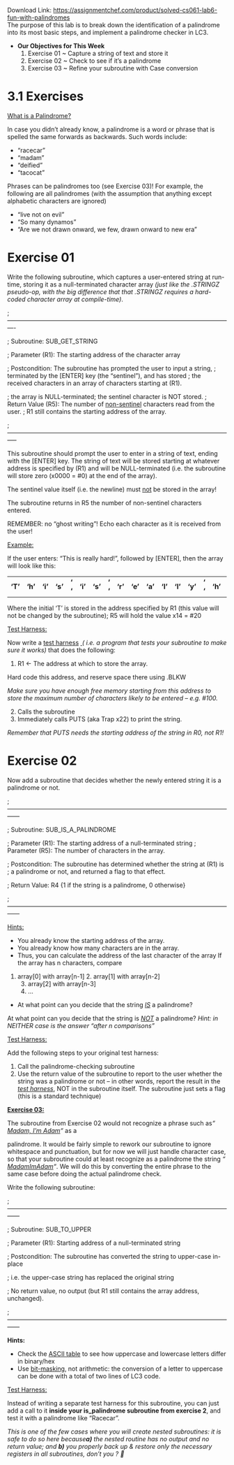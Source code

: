 Download Link: https://assignmentchef.com/product/solved-cs061-lab6-fun-with-palindromes
<br>
The purpose of this lab is to break down the identification of a palindrome into its most basic steps, and implement a palindrome checker in LC3.

<ul>

 <li><strong>Our Objectives for This Week </strong>

  <ol>

   <li>Exercise 01 ~ Capture a string of text and store it</li>

   <li>Exercise 02 ~ Check to see if it’s a palindrome</li>

   <li>Exercise 03 ~ Refine your subroutine with Case conversion</li>

  </ol></li>

</ul>

<h1>3.1   Exercises</h1>

<u>What is a Palindrome?</u>

In case you didn’t already know, a palindrome is a word or phrase that is spelled the same forwards as backwards. Such words include:

<ul>

 <li>“racecar”</li>

 <li>“madam”</li>

 <li>“deified”</li>

 <li>“tacocat”</li>

</ul>

Phrases can be palindromes too (see Exercise 03)! For example, the following are all palindromes (with the assumption that anything except alphabetic characters are ignored)

<ul>

 <li>“live not on evil”</li>

 <li>“So many dynamos”</li>

 <li>“Are we not drawn onward, we few, drawn onward to new era”</li>

</ul>

<h1>Exercise 01</h1>

Write the following subroutine, which captures a user-entered string at run-time, storing it as a null-terminated character array <em>(</em>​ <em>just like  the .STRINGZ pseudo-op, with the big difference that that .STRINGZ requires a hard-coded character array at compile-time)</em>​.

;—————————————————————————————————————-

; Subroutine: SUB_GET_STRING

; Parameter (R1): The starting address of the character array

; Postcondition: The subroutine has prompted the user to input a string, ;     terminated by the [ENTER] key (the “sentinel”), and has stored  ;             the received characters in an array of characters starting at (R1).

;              the array is NULL-terminated; the sentinel character is NOT stored. ; Return Value (R5): The number of <u>non-sentinel</u>​   characters read from the user.​          ;                    R1 still contains the starting address of the array.

;—————————————————————————————————————–

This subroutine should prompt the user to enter in a string of text, ending with the [ENTER] key. The string of text will be stored starting at whatever address is specified by (R1) and will be NULL-terminated (i.e. the subroutine will store zero (x0000 = #0) at the end of the array).

The sentinel value itself (i.e. the newline) must <u>not</u>​ be stored in the array!​

The subroutine returns in R5 the number of non-sentinel characters entered.

REMEMBER: no “ghost writing”! Echo each character as it is received from the user!

<u>Example:</u>

If the user enters: “This is really hard!”, followed by [ENTER], then the array will look like this:

<table width="609">

 <tbody>

  <tr>

   <td width="29"><strong>‘T’ </strong></td>

   <td width="29"><strong>‘h’ </strong></td>

   <td width="29"><strong>‘i’ </strong></td>

   <td width="29"><strong>‘s’ </strong></td>

   <td width="29"><strong>‘ ‘ </strong></td>

   <td width="29"><strong>‘i’ </strong></td>

   <td width="29"><strong>‘s’ </strong></td>

   <td width="29"><strong>‘ ‘ </strong></td>

   <td width="29"><strong>‘r’ </strong></td>

   <td width="29"><strong>‘e’ </strong></td>

   <td width="29"><strong>‘a’ </strong></td>

   <td width="29"><strong>‘l’ </strong></td>

   <td width="29"><strong>‘l’ </strong></td>

   <td width="29"><strong>‘y’ </strong></td>

   <td width="29"><strong>‘ ‘ </strong></td>

   <td width="29"><strong>‘h’ </strong></td>

   <td width="29"><strong>‘a’ </strong></td>

   <td width="29"><strong>‘r’ </strong></td>

   <td width="29"><strong>‘d’ </strong></td>

   <td width="29"><strong>‘!’ </strong></td>

   <td width="29"><strong> 0 </strong></td>

  </tr>

 </tbody>

</table>




Where the initial ‘T’ is stored in the address specified by R1 (this value will not be changed by the subroutine); R5 will hold the value x14 = #20

<u>Test Harness:</u>

Now write a <u>test harness</u>​        <u>​ </u><em>(</em>​ <em>i.e. a program that tests your subroutine to make sure it works)</em>​ that does the following:

<ol>

 <li>R1 &lt;- The address at which to store the array.</li>

</ol>

Hard code this address, and reserve space there using .BLKW

<em>Make sure you have enough free memory starting from this address to store the maximum number of characters likely to be entered – e.g. #100.</em>

<ol start="2">

 <li>Calls the subroutine</li>

 <li>Immediately calls PUTS (aka Trap x22) to print the string.</li>

</ol>

<em>Remember that PUTS needs the starting address of the string in R0, not R1! </em>

<h1>Exercise 02</h1>

Now add a subroutine that decides whether the newly entered string it is a palindrome or not.

;——————————————————————————————————————

; Subroutine: SUB_IS_A_PALINDROME

; Parameter (R1): The starting address of a null-terminated string ; Parameter (R5): The number of characters in the array.

; Postcondition: The subroutine has determined whether the string at (R1) is ;          a palindrome or not, and returned a flag to that effect.

; Return Value: R4 {1 if the string is a palindrome, 0 otherwise}

;——————————————————————————————————————

<u>Hints:</u>

<ul>

 <li>You already know the starting address of the array.</li>

 <li>You already know how many characters are in the array.</li>

 <li>Thus, you can calculate the address of the last character of the array If the array has n characters, compare</li>

</ul>

<ol>

 <li>array[0] with array[n-1] 2. array[1] with array[n-2]

  <ol start="3">

   <li>array[2] with array[n-3]</li>

   <li>…</li>

  </ol></li>

</ol>

<ul>

 <li>At what point can you decide that the string ​<em><u>IS</u></em>​ a palindrome?</li>

</ul>

At what point can you decide that the string is <u>​<em>NOT</em></u>​ a palindrome? <em>Hint: in NEITHER case is the answer “after n comparisons” </em>

<u>Test Harness:</u>

Add the following steps to your original test harness:

<ol>

 <li>Call the palindrome-checking subroutine</li>

 <li>Use the return value of the subroutine to report to the user whether the string was a palindrome or not – in other words, report the result in the ​<em><u>test harness</u></em>​, NOT in the subroutine itself. The subroutine just sets a flag (this is a standard technique)</li>

</ol>

<strong><u>Exercise 03:</u> </strong>

The subroutine from Exercise 02 would not recognize a phrase such as ​<em>“</em>​<em><u>Madam, I’m Adam</u></em>​<em>“</em>​ as a

palindrome. It would be fairly simple to rework our subroutine to ignore whitespace and punctuation, but for now we will just handle character case, so that your subroutine could at least recognize as a palindrome the string ​<em>“</em><u>​<em>MadamImAdam</em></u>​<em>“</em>​. We will do this by converting the entire phrase to the same case before doing the actual palindrome check.

Write the following subroutine:

;——————————————————————————————————————

; Subroutine: SUB_TO_UPPER

; Parameter (R1): Starting address of a null-terminated string

; Postcondition: The subroutine has converted the string to upper-case in-place

;                        i.e. the upper-case string has replaced the original string

; No return value, no output (but R1 still contains the array address, unchanged).

;——————————————————————————————————————

<strong>Hints: </strong>

<ul>

 <li>Check the ​<a href="http://www.asciitable.com/">ASCII table</a><u>​</u> to see how uppercase and lowercase letters differ in binary/hex</li>

 <li>Use <u>​bit-masking</u>​, not arithmetic: the conversion of a letter to uppercase can be done with a total of two lines of LC3 code.</li>

</ul>

<u>Test Harness:</u>

Instead of writing a separate test harness for this subroutine, you can just add a call to it ​<strong>inside your is_palindrome subroutine from exercise 2</strong>​, and test it with a palindrome like “Racecar”.

<em>This is one of the few cases where you will create nested subroutines: it is safe to do so here because </em>​<strong><em>a)</em></strong>​<em> the nested routine has no output and no return value; and </em>​<strong><em>b)</em></strong>​<em> you properly back up &amp; restore only the necessary registers in all subroutines, don’t you ? &#x1f642; </em>